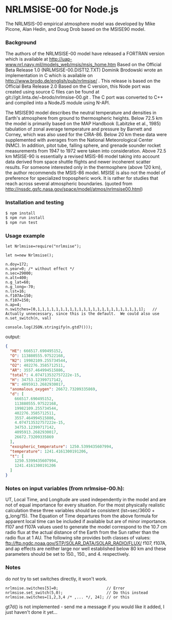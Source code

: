 # NRLMSISE-00 for Node.js

The NRLMSIS-00 empirical atmosphere model was developed by Mike Picone, Alan Hedin, and Doug Drob based on the MSISE90 model.

### Background

The authors of the NRLMSISE-00 model have released a FORTRAN version which is available at http://uap-www.nrl.navy.mil/models_web/msis/msis_home.htm
Based on the Official Beta Release 1.0 (NRLMSISE-00.DIST12.TXT) Dominik Brodowski wrote an implementation in C which is available on http://www.brodo.de/english/pub/nrlmsise/ . This release is based on the Official Beta Release 2.0 
Based on the C version, this Node port was created using source C files can be found at git://git.linta.de/~brodo/nrlmsise-00.git . The C port was converted to C++ and compiled into a NodeJS module using N-API.

The MSISE90 model describes the neutral temperature and densities in Earth's atmosphere from ground to thermospheric heights. Below 72.5 km the model is primarily based on the MAP Handbook (Labitzke et al., 1985) tabulation of zonal average temperature and pressure by Barnett and Corney, which was also used for the CIRA-86. Below 20 km these data were supplemented with averages from the National Meteorological Center (NMC). In addition, pitot tube, falling sphere, and grenade sounder rocket measurements from 1947 to 1972 were taken into consideration. Above 72.5 km MSISE-90 is essentially a revised MSIS-86 model taking into account data derived from space shuttle flights and newer incoherent scatter results. For someone interested only in the
thermosphere (above 120 km), the author recommends the MSIS-86 model. MSISE is also not the model of preference for specialized tropospheric work. It is rather for studies that reach across several atmospheric boundaries. (quoted from http://nssdc.gsfc.nasa.gov/space/model/atmos/nrlmsise00.html)


### Installation and testing
```bash
$ npm install
$ npm run install
$ npm run test
```


### Usage example
```node
let Nrlmsise=require("nrlmsise");

let n=new Nrlmsise();

n.doy=172;
n.year=0; /* without effect */
n.sec=29000;
n.alt=400;
n.g_lat=60;
n.g_long=-70;
n.lst=16;
n.f107A=150;
n.f107=150;
n.ap=4;
n.switches=[0,1,1,1,1,1,1,1,1,1,1,1,1,1,1,1,1,1,1,1,1,1,1,1];	// Actually unnecessary, since this is the default.  We could also use n.set_switch(n, val)

console.log(JSON.stringify(n.gtd7()));

```
output: 
```json
{
  "HE": 666517.690495152,
  "O": 113880555.97522168,
  "N2": 19982109.255734544,
  "O2": 402276.3585712511,
  "AR": 3557.464994515886,
  "total": 4.074713532757222e-15,
  "H": 34753.12399717142,
  "N": 4095913.2682930017,
  "anomalous_oxygen": 26672.73209335869,
  "d": [
    666517.690495152,
    113880555.97522168,
    19982109.255734544,
    402276.3585712511,
    3557.464994515886,
    4.074713532757222e-15,
    34753.12399717142,
    4095913.2682930017,
    26672.73209335869
  ],
  "exospheric_temperature": 1250.5399435607994,
  "temperature": 1241.4161300191206,
  "t": [
    1250.5399435607994,
    1241.4161300191206
  ]
}
```


### Notes on input variables (from nrlmsise-00.h):
UT, Local Time, and Longitude are used independently in the model and are not of equal importance for every situation.  For the most physically realistic calculation these three variables should be consistent (lst=sec/3600 + g_long/15). The Equation of Time departures from the above formula for apparent local time can be included if available but are of minor importance.
f107 and f107A values used to generate the model correspond to the 10.7 cm radio flux at the actual distance of the Earth from the Sun rather than the radio flux at 1 AU.  The following site provides both classes of values: ftp://ftp.ngdc.noaa.gov/STP/SOLAR_DATA/SOLAR_RADIO/FLUX/
f107, f107A, and ap effects are neither large nor well established below 80 km and these parameters should be set to 150., 150., and 4. respectively.



### Notes
do *not* try to set switches directly, it won't work.  
```
nrlmsise.switches[5]=0;						// Error
nrlmsise.set_switch(5,0);					// Do this instead
nrlmsise.switches=[1,2,3,4 /* ,... */, 24]; // or this
```

gt7d() is not implemented - send me a message if you would like it added, I just haven't done it yet...
